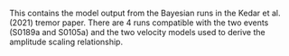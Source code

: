 This contains the model output from the Bayesian runs in the Kedar et al. (2021) tremor paper.  There are 4 runs compatible with the two events (S0189a and S0105a) and the two velocity models used to derive the amplitude scaling relationship.
